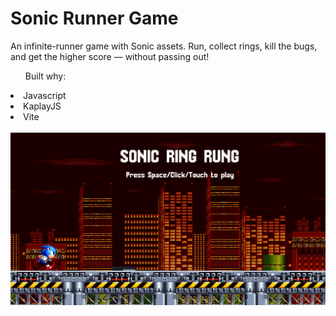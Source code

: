 <h1>Sonic Runner Game</h1>
<p>An infinite-runner game with Sonic assets. Run, collect rings, kill the bugs, and get the higher score — without passing out!</p>

<ul>Built why:</ul>
<li>Javascript</li>
<li>KaplayJS</li>
<li>Vite</li>

<br>

<img src="./public/graphics/sonic-runner-thumbnail.png" alt="thumbnail"/>
